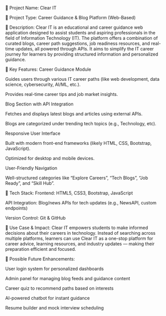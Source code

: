 🔷 Project Name: Clear IT

🔷 Project Type: Career Guidance & Blog Platform (Web-Based)

🔷 Description:
Clear IT is an educational and career guidance web application designed to assist students and aspiring professionals in the field of Information Technology (IT). The platform offers a combination of curated blogs, career path suggestions, job readiness resources, and real-time updates, all powered through APIs. It aims to simplify the IT career journey for learners by providing structured information and personalized guidance.

🔷 Key Features:
Career Guidance Module

Guides users through various IT career paths (like web development, data science, cybersecurity, AI/ML, etc.).

Provides real-time career tips and job market insights.

Blog Section with API Integration

Fetches and displays latest blogs and articles using external APIs.

Blogs are categorized under trending tech topics (e.g., Technology, etc).

Responsive User Interface

Built with modern front-end frameworks (likely HTML, CSS, Bootstrap, JavaScript).

Optimized for desktop and mobile devices.

User-Friendly Navigation

Well-structured categories like “Explore Careers”, “Tech Blogs”, “Job Ready”, and “Skill Hub”.

🔷 Tech Stack:
Frontend: HTML5, CSS3, Bootstrap, JavaScript

API Integration: Blog/news APIs for tech updates (e.g., NewsAPI, custom endpoints)

Version Control: Git & GitHub

🔷 Use Case & Impact:
Clear IT empowers students to make informed decisions about their careers in technology. Instead of searching across multiple platforms, learners can use Clear IT as a one-stop platform for career advice, learning resources, and industry updates — making their preparation efficient and focused.

🔷 Possible Future Enhancements:

User login system for personalized dashboards


Admin panel for managing blog feeds and guidance content

Career quiz to recommend paths based on interests

AI-powered chatbot for instant guidance

Resume builder and mock interview scheduling
